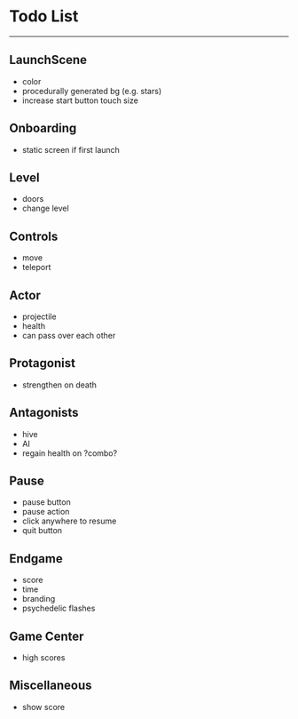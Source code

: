 # Todo List

---

## LaunchScene
* color
* procedurally generated bg (e.g. stars)
* increase start button touch size

## Onboarding
* static screen if first launch

## Level
* doors
* change level

## Controls
* move
* teleport

## Actor
* projectile
* health
* can pass over each other

## Protagonist
* strengthen on death

## Antagonists
* hive
* AI
* regain health on ?combo?

## Pause
* pause button
* pause action
* click anywhere to resume
* quit button

## Endgame
* score
* time
* branding
* psychedelic flashes

## Game Center
* high scores

## Miscellaneous
* show score

